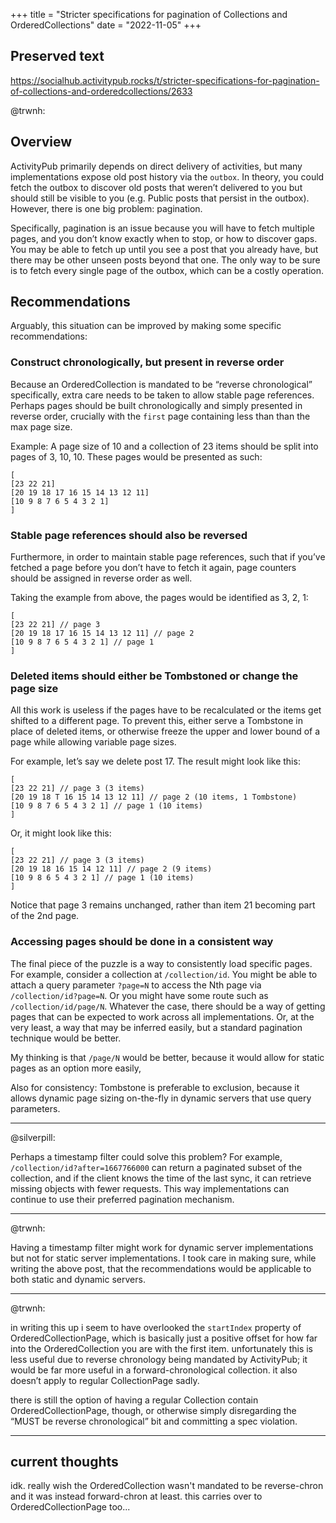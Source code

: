+++
title = "Stricter specifications for pagination of Collections and OrderedCollections"
date = "2022-11-05"
+++

## Preserved text

<https://socialhub.activitypub.rocks/t/stricter-specifications-for-pagination-of-collections-and-orderedcollections/2633>

@trwnh:

<article>

## Overview

ActivityPub primarily depends on direct delivery of activities, but many implementations expose old post history via the `outbox`. In theory, you could fetch the outbox to discover old posts that weren’t delivered to you but should still be visible to you (e.g. Public posts that persist in the outbox). However, there is one big problem: pagination.

Specifically, pagination is an issue because you will have to fetch multiple pages, and you don’t know exactly when to stop, or how to discover gaps. You may be able to fetch up until you see a post that you already have, but there may be other unseen posts beyond that one. The only way to be sure is to fetch every single page of the outbox, which can be a costly operation.

## Recommendations

Arguably, this situation can be improved by making some specific recommendations:

### Construct chronologically, but present in reverse order

Because an OrderedCollection is mandated to be “reverse chronological” specifically, extra care needs to be taken to allow stable page references. Perhaps pages should be built chronologically and simply presented in reverse order, crucially with the `first` page containing less than than the max page size.

Example: A page size of 10 and a collection of 23 items should be split into pages of 3, 10, 10. These pages would be presented as such:

```
[
[23 22 21]
[20 19 18 17 16 15 14 13 12 11]
[10 9 8 7 6 5 4 3 2 1]
]
```

### Stable page references should also be reversed

Furthermore, in order to maintain stable page references, such that if you’ve fetched a page before you don’t have to fetch it again, page counters should be assigned in reverse order as well.

Taking the example from above, the pages would be identified as 3, 2, 1:

```
[
[23 22 21] // page 3
[20 19 18 17 16 15 14 13 12 11] // page 2
[10 9 8 7 6 5 4 3 2 1] // page 1
]
```

### Deleted items should either be Tombstoned or change the page size

All this work is useless if the pages have to be recalculated or the items get shifted to a different page. To prevent this, either serve a Tombstone in place of deleted items, or otherwise freeze the upper and lower bound of a page while allowing variable page sizes.

For example, let’s say we delete post 17. The result might look like this:

```
[
[23 22 21] // page 3 (3 items)
[20 19 18 T 16 15 14 13 12 11] // page 2 (10 items, 1 Tombstone)
[10 9 8 7 6 5 4 3 2 1] // page 1 (10 items)
]
```

Or, it might look like this:

```
[
[23 22 21] // page 3 (3 items)
[20 19 18 16 15 14 12 11] // page 2 (9 items)
[10 9 8 6 5 4 3 2 1] // page 1 (10 items)
]
```

Notice that page 3 remains unchanged, rather than item 21 becoming part of the 2nd page.

### Accessing pages should be done in a consistent way

The final piece of the puzzle is a way to consistently load specific pages. For example, consider a collection at `/collection/id`. You might be able to attach a query parameter `?page=N` to access the Nth page via `/collection/id?page=N`. Or you might have some route such as `/collection/id/page/N`. Whatever the case, there should be a way of getting pages that can be expected to work across all implementations. Or, at the very least, a way that may be inferred easily, but a standard pagination technique would be better.

My thinking is that `/page/N` would be better, because it would allow for static pages as an option more easily,

Also for consistency: Tombstone is preferable to exclusion, because it allows dynamic page sizing on-the-fly in dynamic servers that use query parameters.

</article>

---

@silverpill:

Perhaps a timestamp filter could solve this problem?
For example, `/collection/id?after=1667766000` can return a paginated subset of the collection, and if the client knows the time of the last sync, it can retrieve missing objects with fewer requests.
This way implementations can continue to use their preferred pagination mechanism.

---

@trwnh:

Having a timestamp filter might work for dynamic server implementations but not for static server implementations. I took care in making sure, while writing the above post, that the recommendations would be applicable to both static and dynamic servers.

---

@trwnh:

in writing this up i seem to have overlooked the `startIndex` property of OrderedCollectionPage, which is basically just a positive offset for how far into the OrderedCollection you are with the first item. unfortunately this is less useful due to reverse chronology being mandated by ActivityPub; it would be far more useful in a forward-chronological collection. it also doesn’t apply to regular CollectionPage sadly.

there is still the option of having a regular Collection contain OrderedCollectionPage, though, or otherwise simply disregarding the “MUST be reverse chronological” bit and committing a spec violation.

---

## current thoughts

idk. really wish the OrderedCollection wasn't mandated to be reverse-chron and it was instead forward-chron at least. this carries over to OrderedCollectionPage too...